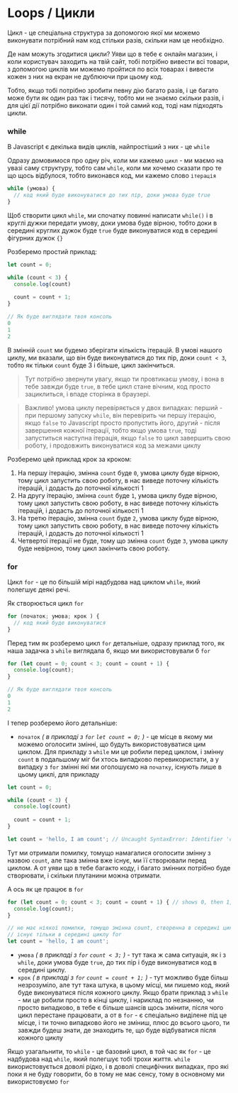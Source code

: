 # Loops / Цикли
Цикл - це спеціальна структура за допомогою якої ми можемо виконувати потрібний нам код стільки разів, скільки нам це необхідно.

Де нам можуть згодитися цикли? Уяви що в тебе є онлайн магазин, і коли користувач заходить на твій сайт, тобі потрібно вивести всі товари, з допомогою циклів ми можемо пройтися по всіх товарах і вивести кожен з них на екран не дублюючи при цьому код.

Тобто, якщо тобі потрібно зробити певну дію багато разів, і це багато може бути як один раз так і тисячу, тобто ми не знаємо скільки разів, і для цієї дії потрібно виконати один і той самий код, тоді нам підходять цикли.

### while
В Javascript є декілька видів циклів, найпростіший з них - це `while`

Одразу домовимося про одну річ, коли ми кажемо `цикл` - ми маємо на увазі саму структуру, тобто сам `while`, коли ми хочемо сказати про те що щось відбулося, тобто виконався код, ми кажемо слово `ітерація`

```js
while (умова) {
  // код який буде виконуватися до тих пір, доки умова буде true
}
```

Щоб створити цикл `while`, ми спочатку повинні написати `while()` і в круглі дужки передати умову, доки умова буде вірною, тобто доки в середині круглих дужок буде `true` буде виконуватися код в середині фігурних дужок `{}`

Розберемо простий приклад:

```js
let count = 0;

while (count < 3) {
  console.log(count)
  
  count = count + 1;
}

// Як буде виглядати твоя консоль
0
1
2
```

В змінній `count` ми будемо зберігати кількість ітерацій. В умові нашого циклу, ми вказали, що він буде виконуватися до тих пір, доки `count < 3`, тобто як тільки `count` буде 3 і більше, цикл закінчиться.

> Тут потрібно звернути увагу, якщо ти провтикаєш умову, і вона в тебе завжди буде `true`, в тебе цикл стане вічним, код просто зациклиться, і впаде сторінка в браузері.

> Важливо! умова циклу перевіряється у двох випадках: перший - при першому запуску `while`, він перевірить чи  першу ітерацію, якщо `false` то Javascript просто пропустить його, другий - після завершення кожної ітерації, тобто якщо умова `true`, тоді запуститься наступна ітерація, якщо `false` то цикл завершить свою роботу, і продовжить виконуватися код за межами циклу

Розберемо цей приклад крок за кроком:
1. На першу ітерацію, змінна `count` буде `0`, умова циклу буде вірною, тому цикл запустить свою роботу, в нас виведе поточну кількість ітерацій, і додасть до поточної кількості 1
2. На другу ітерацію, змінна `count` буде `1`, умова циклу буде вірною, тому цикл запустить свою роботу, в нас виведе поточну кількість ітерацій, і додасть до поточної кількості 1
3. На третю ітерацію, змінна `count` буде `2`, умова циклу буде вірною, тому цикл запустить свою роботу, в нас виведе поточну кількість ітерацій, і додасть до поточної кількості 1
4. Четвертої ітерації не буде, тому що змінна `count` буде `3`, умова циклу буде невірною, тому цикл закінчить свою роботу.

### for
Цикл `for` - це по більшій мірі надбудова над циклом `while`, який полегшує деякі речі.

Як створюється цикл `for`
```js
for (початок; умова; крок ) {
  // код який буде виконуватися
}
```

Перед тим як розберемо цикл `for` детальніше, одразу приклад того, як наша задачка з `while` виглядала б, якщо ми використовували б `for`

```js
for (let count = 0; count < 3; count = count + 1) { 
  console.log(count);
}

// Як буде виглядати твоя консоль
0
1
2
```

І тепер розберемо його детальніше:
- `початок` _( в прикладі з `for` `let count = 0;` )_ - це місце в якому ми можемо оголосити змінні, що будуть використовуватися цим циклом. Для прикладу з `while` ми це робили перед циклом, і змінну `count` в подальшому міг би хтось випадково перевикористати, а у випадку з `for` змінні які ми оголошуємо на `початку`, існують лише в цьому циклі, для прикладу
```js
let count = 0;

while (count < 3) {
  console.log(count)
  
  count = count + 1;
}

let count = 'hello, I am count'; // Uncaught SyntaxError: Identifier 'count' has already been declared
```
Тут ми отримали помилку, томущо намагалися оголосити змінну з назвою `count`, але така змінна вже існує, ми її створювали перед циклом. А от уяви що в тебе багакто коду, і багато змінних потрібно буде створювати, і скільки плутанини можна отримати.

А ось як це працює в `for`

```js
for (let count = 0; count < 3; count = count + 1) { // shows 0, then 1, then 2
  console.log(count);
}

// не має ніякої помилки, томущо змінна count, створенна в середині циклу for
// існує тільки в середині циклу for
let count = 'hello, I am count';
```
- `умова` _( в прикладі з `for` `count < 3;` )_ - тут така ж сама ситуація, як і з `while`, доки умова буде `true`, до тих пір і буде виконуватися код в середині циклу.
- `крок` _( в прикладі з `for` `count = count + 1;` )_ - тут можливо буде більш незрозуміло, але тут така штука, в цьому місці, ми пишемо код, який буде виконуватися після кожного циклу. Якщо брати приклад з `while` - ми це робили просто в кінці циклу, і нариклад по незнанню, чи просто випадково, в тебе є більше шансів щось змінити, після чого цикл перестане працювати, а от в `for` - є спеціально виділене під це місце, і ти точно випадково його не зміниш, плюс до всього цього, ти завжди будеш знати, де знаходить те, що буде відбуватися після кожного циклу

Якщо узагальнити, то `while` - це базовий цикл, в той час як `for` - це надбудова над `while`, який полегшує тобі трохи життя. `while` використовується доволі рідко, і в доволі специфічних випадках, про які поки я не буду говорити, бо в тому не має сенсу, тому в основному ми використовуємо `for`
